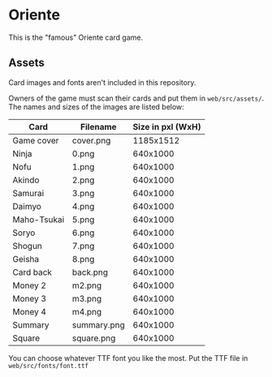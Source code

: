 # Oriente

This is the "famous" Oriente card game.

## Assets

Card images and fonts aren't included in this repository.

Owners of the game must scan their cards and put them in `web/src/assets/`.
The names and sizes of the images are listed below:

| Card        | Filename    | Size in pxl (WxH) |
|-------------|-------------|-------------------|
| Game cover  | cover.png   | 1185x1512         |
| Ninja       | 0.png       | 640x1000          |
| Nofu        | 1.png       | 640x1000          |
| Akindo      | 2.png       | 640x1000          |
| Samurai     | 3.png       | 640x1000          |
| Daimyo      | 4.png       | 640x1000          |
| Maho-Tsukai | 5.png       | 640x1000          |
| Soryo       | 6.png       | 640x1000          |
| Shogun      | 7.png       | 640x1000          |
| Geisha      | 8.png       | 640x1000          |
| Card back   | back.png    | 640x1000          |
| Money 2     | m2.png      | 640x1000          |
| Money 3     | m3.png      | 640x1000          |
| Money 4     | m4.png      | 640x1000          |
| Summary     | summary.png | 640x1000          |
| Square      | square.png  | 640x1000          |

You can choose whatever TTF font you like the most. Put the TTF file in `web/src/fonts/font.ttf`
